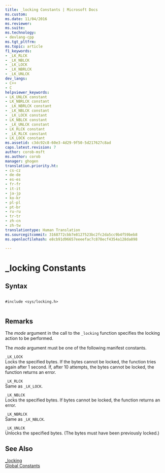 ```yaml
---
title: _locking Constants | Microsoft Docs
ms.custom: 
ms.date: 11/04/2016
ms.reviewer: 
ms.suite: 
ms.technology:
- devlang-cpp
ms.tgt_pltfrm: 
ms.topic: article
f1_keywords:
- _LK_RLCK
- _LK_NBLCK
- _LK_LOCK
- _LK_NBRLCK
- _LK_UNLCK
dev_langs:
- C++
- C
helpviewer_keywords:
- LK_UNLCK constant
- LK_NBRLCK constant
- _LK_NBRLCK constant
- _LK_NBLCK constant
- _LK_LOCK constant
- LK_NBLCK constant
- _LK_UNLCK constant
- LK_RLCK constant
- _LK_RLCK constant
- LK_LOCK constant
ms.assetid: c3dc92c8-60e3-4d29-9f50-5d217627c8ad
caps.latest.revision: 7
author: corob-msft
ms.author: corob
manager: ghogen
translation.priority.ht:
- cs-cz
- de-de
- es-es
- fr-fr
- it-it
- ja-jp
- ko-kr
- pl-pl
- pt-br
- ru-ru
- tr-tr
- zh-cn
- zh-tw
translationtype: Human Translation
ms.sourcegitcommit: 3168772cbb7e8127523bc2fc2da5cc9b4f59beb8
ms.openlocfilehash: e8cb91d96657eeeefac7c878ecf4354a128da898

---
```

# _locking Constants
## Syntax  
  
```  
  
#include <sys/locking.h>  
  
```  
  
## Remarks  
 The *mode* argument in the call to the `_locking` function specifies the locking action to be performed.  
  
 The *mode* argument must be one of the following manifest constants.  
  
 `_LK_LOCK`  
 Locks the specified bytes. If the bytes cannot be locked, the function tries again after 1 second. If, after 10 attempts, the bytes cannot be locked, the function returns an error.  
  
 `_LK_RLCK`  
 Same as `_LK_LOCK`.  
  
 `_LK_NBLCK`  
 Locks the specified bytes. If bytes cannot be locked, the function returns an error.  
  
 `_LK_NBRLCK`  
 Same as `_LK_NBLCK`.  
  
 `_LK_UNLCK`  
 Unlocks the specified bytes. (The bytes must have been previously locked.)  
  
## See Also  
 [_locking](../c-runtime-library/reference/locking.md)   
 [Global Constants](../c-runtime-library/global-constants.md)


<!--HONumber=Jan17_HO2-->


